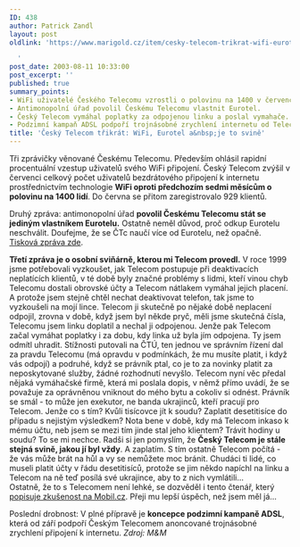 ```yaml
---
ID: 438
author: Patrick Zandl
layout: post
oldlink: 'https://www.marigold.cz/item/cesky-telecom-trikrat-wifi-eurotel-a-je-to-svine

  '
post_date: 2003-08-11 10:33:00
post_excerpt: ''
published: true
summary_points:
- WiFi uživatelé Českého Telecomu vzrostli o polovinu na 1400 v červenci.
- Antimonopolní úřad povolil Českému Telecomu vlastnit Eurotel.
- Český Telecom vymáhal poplatky za odpojenou linku a poslal vymahače.
- Podzimní kampaň ADSL podpoří trojnásobné zrychlení internetu od Telecomu.
title: 'Český Telecom třikrát: WiFi, Eurotel a&nbsp;je to svině'
---
```


<p>
Tři zprávičky věnované Českému Telecomu. Především ohlásil rapidní procentuální vzestup uživatelů svého WiFi připojení. Český Telecom zvýšil v červenci celkový počet uživatelů bezdrátového připojení k internetu prostřednictvím technologie <STRONG>WiFi oproti předchozím sedmi měsícům o polovinu na 1400 lidí</STRONG>. Do června se přitom zaregistrovalo 929 klientů. </p>

<p>
Druhý zpráva: antimonopolní úřad <STRONG>povolil Českému Telecomu stát se jediným vlastníkem Eurotelu.</STRONG> Ostatně neměl důvod, proč odkup Eurotelu neschválit. Doufejme, že se ČTc naučí více od Eurotelu, než opačně. <A href="http://www.ceskytelecom.cz/infocentrum/tiskove_centrum/tiskove_zpravy/clanek.php?tz=08082003_1" target=_blank>Tisková zpráva zde</A>.</p>

<p>
<STRONG>Třetí zpráva je o osobní sviňárně, kterou mi Telecom provedl.</STRONG>&#160;V roce 1999 jsme potřebovali vyzkoušet, jak Telecom postupuje při deaktivacích neplatících klientů, v té době byly značné problémy s lidmi, kteří vinou chyb Telecomu dostali obrovské účty a Telecom nátlakem vymáhal jejich placení. A protože jsem stejně chtěl nechat deaktivovat telefon, tak jsme to vyzkoušeli na mojí lince. Telecom ji skutečně po nějaké době neplacení odpojil, zrovna v době, když jsem byl někde pryč, měli jsme skutečná čísla, Telecomu jsem linku doplatil a nechal ji odpojenou. Jenže pak Telecom začal vymáhat poplatky i za dobu, kdy linka už byla jím odpojena. Ty jsem odmítl uhradit. Stížnosti putovali na ČTÚ, ten jednou ve správním řízení dal za pravdu Telecomu (má opravdu v podmínkách, že mu musíte platit, i když vás odpojí) a podruhé, když se právník ptal, co je to za novinky platit za neposkytované služby, žádné rozhodnutí nevyšlo. Telecom nyní věc předal nějaká vymáhačské firmě, která mi poslala dopis, v němž přímo uvádí, že se považuje za oprávněnou vniknout do mého bytu a cokoliv si odnést. Právník se smál - to může jen exekutor, ne banda ukrajinců, kteří pracují pro Telecom. Jenže co s tím? Kvůli tisícovce jít k soudu? Zaplatit desetitisíce do případu s nejistým výsledkem? Nota bene v době, kdy má Telecom inkaso k mému účtu, neb jsem se mezi tím jinde stal jeho klientem? Trávit hodiny u soudu? To se mi nechce. Radši si jen pomyslím, že <STRONG>Český Telecom je stále stejná svině, jakou jí byl vždy</STRONG>. A zaplatím. S tím ostatně Telecom počítá - že vás může brát na hůl a vy se nemůžete moc bránit. Chudáci ti lidé, co museli platit účty v řádu desetitisíců, protože se jim někdo napíchl na linku a Telecom na ně teď posílá své ukrajince, aby to z nich vymlátili...<BR>Ostatně, že to s Telecomem není lehké, se dozvěděl i tento čtenář, který <A href="http://mobil.idnes.cz/publicistika/telecom030810.html" target=_blank>popisuje zkušenost na Mobil.cz</A>. Přeji mu lepší úspěch, než jsem měl já...</p>

<p>
Poslední drobnost: V plné přípravě je <STRONG>koncepce podzimní kampaně ADSL</STRONG>, která od září podpoří Českým Telecomem anoncované trojnásobné zrychlení připojení k internetu. <EM>Zdroj: M&amp;M</EM></p>